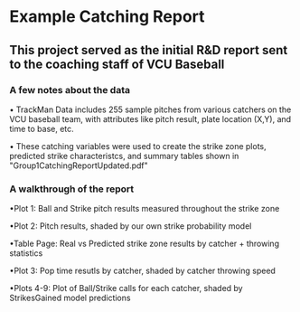 # Example Catching Report

## This project served as the initial R&D report sent to the coaching staff of VCU Baseball 

### A few notes about the data

• TrackMan Data includes 255 sample pitches from various catchers on the VCU baseball team, with attributes like pitch result, plate location (X,Y),
and time to base, etc. 

• These catching variables were used to create the strike zone plots, predicted strike characteristcs, and summary tables shown in "Group1CatchingReportUpdated.pdf"

### A walkthrough of the report

•Plot 1: Ball and Strike pitch results measured throughout the strike zone

•Plot 2: Pitch results, shaded by our own strike probability model

•Table Page: Real vs Predicted strike zone results by catcher + throwing statistics

•Plot 3: Pop time resutls by catcher, shaded by catcher throwing speed

•Plots 4-9: Plot of Ball/Strike calls for each catcher, shaded by StrikesGained model predictions


